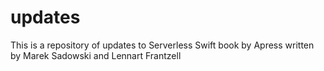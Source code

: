 # updates
This is a repository of updates to Serverless Swift book by Apress written by Marek Sadowski and Lennart Frantzell
